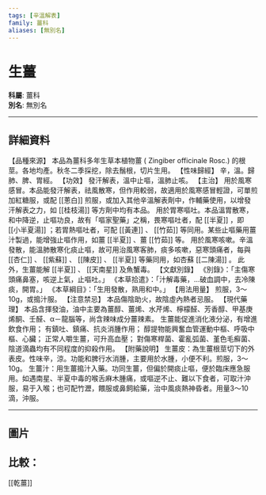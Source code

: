 ```yaml
---
tags: [辛溫解表]
family: 薑科
aliases: [無別名]
---
```


# 生薑

**科屬**: 薑科  
**別名**: 無別名  

---

## 詳細資料
【品種來源】
本品為薑科多年生草本植物薑 (
Zingiber officinale
Rosc.) 的根莖。各地均產。秋冬二季採挖，除去鬚根，切片生用。
【性味歸經】
辛，溫。歸肺、脾、胃經。
【功效】
發汗解表，溫中止嘔，溫肺止咳。
【主治】
用於風寒感冒。本品能發汗解表，祛風散寒，但作用較弱，故適用於風寒感冒輕證，可單煎加紅糖服，或配 [[蔥白]] 煎服，或加入其他辛溫解表劑中，作輔藥使用，以增發汗解表之力，如 [[桂枝湯]] 等方劑中均有本品。
用於胃寒嘔吐。本品溫胃散寒，和中降逆，止嘔功良，故有「嘔家聖藥」之稱，畏寒嘔吐者，配 [[半夏]] ，即 [[小半夏湯]] ；若胃熱嘔吐者，可配 [[黃連]] 、 [[竹茹]] 等同用。某些止嘔藥用薑汁製過，能增強止嘔作用，如薑 [[半夏]] 、薑 [[竹茹]] 等。
用於風寒咳嗽。辛溫發散，能溫肺散寒化痰止嘔，故可用治風寒客肺，痰多咳嗽，惡寒頭痛者，每與 [[杏仁]] 、 [[紫蘇]] 、 [[陳皮]] 、 [[半夏]] 等藥同用，如杏蘇 [[二陳湯]] 。
此外，生薑能解 [[半夏]] 、 [[天南星]] 及魚蟹毒。
【文獻別錄】
《別錄》：「主傷寒頭痛鼻塞，咳逆上氣，止嘔吐。」
《本草拾遣》：「汁解毒藥，…破血調中，去冷陳痰，開胃。」
《本草綱目》：「生用發散，熟用和中。」
【用法用量】
煎服，3～10g，或搗汁服。
【注意禁忌】
本品傷陰助火，故陰虛內熱者忌服。
【現代藥理】
本品含揮發油，油中主要為薑醇、薑烯、水芹烯、檸檬醛、芳香醇、甲基庚烯酮、壬醛、α－龍腦等，尚含辣味成分薑辣素。
生薑能促進消化液分泌，有增進飲食作用；
有鎮吐、鎮痛、抗炎消腫作用；
醇提物能興奮血管運動中樞、呼吸中樞、心臟；
正常人嚼生薑，可升高血壓；
對傷寒桿菌、霍亂弧菌、堇色毛癬菌、陰道滴蟲均有不同程度的抑殺作用。
【附藥說明】
生薑皮：為生薑根莖切下的外表皮。性味辛，涼。功能和脾行水消腫，主要用於水腫，小便不利。煎服，3～10g。
生薑汁：用生薑搗汁入藥。功同生薑，但偏於開痰止嘔，便於臨床應急服用。如遇南星、半夏中毒的喉舌麻木腫痛，或嘔逆不止、難以下食者，可取汁沖服，易于入喉；也可配竹瀝，餵服或鼻飼給藥，治中風痰熱神昏者。用量3～10滴，沖服。

---

## 圖片
## 比較：
[[乾薑]]
